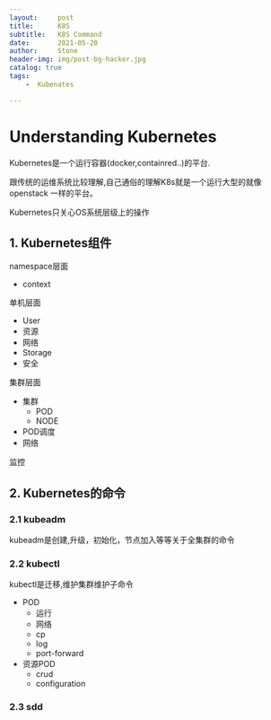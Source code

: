 ```yaml
---
layout:     post
title:      K8S 
subtitle:   K8S Command
date:       2021-05-20
author:     Stone
header-img: img/post-bg-hacker.jpg
catalog: true
tags:
    -  Kubenates

---
```


# Understanding Kubernetes

Kubernetes是一个运行容器(docker,containred..)的平台.

跟传统的运维系统比较理解,自己通俗的理解K8s就是一个运行大型的就像openstack 一样的平台。

Kubernetes只关心OS系统层级上的操作

## 1. Kubernetes组件

namespace层面

* context

单机层面

* User
* 资源
* 网络
* Storage
* 安全

集群层面

* 集群
  * POD
  * NODE
* POD调度
* 网络

监控

## 2. Kubernetes的命令

### 2.1 kubeadm

kubeadm是创建,升级，初始化，节点加入等等关于全集群的命令

### 2.2 kubectl

kubectl是迁移,维护集群维护子命令

* POD
  * 运行
  * 网络
  * cp
  * log
  * port-forward
* 资源POD
  * crud 
  * configuration

### 2.3 sdd




